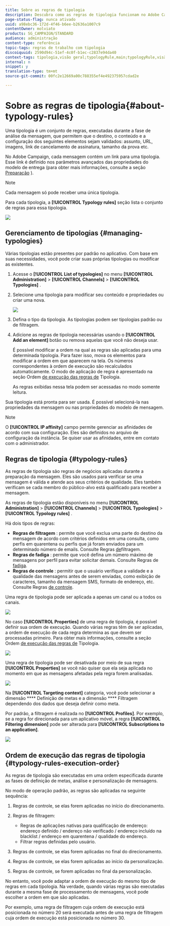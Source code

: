 ```yaml
---
title: Sobre as regras de tipologia
description: Descubra como as regras de tipologia funcionam no Adobe Campaign.
page-status-flag: nunca ativado
uuid: a98ebc36-172d-4f46-b6ee-b2636a1007c9
contentOwner: molviato
products: SG_CAMPAIGN/STANDARD
audience: administração
content-type: referência
topic-tags: regras de trabalho com tipologia
discoiquuid: 2590d94c-51ef-4c0f-b1ec-c2837e94da40
context-tags: tipologia,visão geral;typologyRule,main;typologyRule,visão geral
internal: n
snippet: y
translation-type: tm+mt
source-git-commit: 00fc2e12669a00c788355ef4e492375957cdad2e

---
```



# Sobre as regras de tipologia{#about-typology-rules}

Uma tipologia é um conjunto de regras, executadas durante a fase de análise da mensagem, que permitem que o destino, o conteúdo e a configuração dos seguintes elementos sejam validados: assunto, URL, imagens, link de cancelamento de assinatura, tamanho da prova etc.

No Adobe Campaign, cada mensagem contém um link para uma tipologia. Esse link é definido nos parâmetros avançados das propriedades do modelo de entrega (para obter mais informações, consulte a seção [Preparação](../../administration/using/configuring-email-channel.md#preparation) ).

>[!NOTE]
>
>Cada mensagem só pode receber uma única tipologia.

Para cada tipologia, a **[!UICONTROL Typology rules]** seção lista o conjunto de regras para essa tipologia.

![](assets/typology_typo-rule-list.png)

## Gerenciamento de tipologias {#managing-typologies}

Várias tipologias estão presentes por padrão no aplicativo. Com base em suas necessidades, você pode criar suas próprias tipologias ou modificar as existentes.

1. Acesse o **[!UICONTROL List of typologies]** no menu **[!UICONTROL Administration]** &gt; **[!UICONTROL Channels]** &gt; **[!UICONTROL Typologies]** .
1. Selecione uma tipologia para modificar seu conteúdo e propriedades ou criar uma nova.

   ![](assets/typology_list.png)

1. Defina o tipo da tipologia. As tipologias podem ser tipologias padrão ou de filtragem.
1. Adicione as regras de tipologia necessárias usando o **[!UICONTROL Add an element]** botão ou remova aquelas que você não deseja usar.

   É possível modificar a ordem na qual as regras são aplicadas para uma determinada tipologia. Para fazer isso, mova os elementos para modificar a ordem em que aparecem na tela. Os números correspondentes à ordem de execução são recalculados automaticamente. O modo de aplicação de regra é apresentado na seção Ordem [de execução das regras de](#typology-rules-execution-order) Tipologia.

   As regras exibidas nessa tela podem ser acessadas no modo somente leitura.

Sua tipologia está pronta para ser usada. É possível selecioná-la nas propriedades da mensagem ou nas propriedades do modelo de mensagem.

>[!NOTE]
>
>O **[!UICONTROL IP affinity]** campo permite gerenciar as afinidades de acordo com sua configuração. Eles são definidos no arquivo de configuração da instância. Se quiser usar as afinidades, entre em contato com o administrador.

## Regras de tipologia {#typology-rules}

As regras de tipologia são regras de negócios aplicadas durante a preparação da mensagem. Eles são usados para verificar se uma mensagem é válida e atende aos seus critérios de qualidade. Eles também verificam se cada membro do público-alvo está qualificado para receber a mensagem.

As regras de tipologia estão disponíveis no menu **[!UICONTROL Administration]** &gt; **[!UICONTROL Channels]** &gt; **[!UICONTROL Typologies]** &gt; **[!UICONTROL Typology rules]** .

Há dois tipos de regras:

* **Regras de filtragem** : permite que você exclua uma parte do destino da mensagem de acordo com critérios definidos em uma consulta, como perfis em quarentena ou perfis que já foram enviados para um determinado número de emails. Consulte Regras [de](../../administration/using/filtering-rules.md)filtragem.
* **Regras de fadiga** : permite que você defina um número máximo de mensagens por perfil para evitar solicitar demais. Consulte Regras de [fadiga](../../administration/using/fatigue-rules.md).
* **Regras de controle** : permitir que o usuário verifique a validade e a qualidade das mensagens antes de serem enviadas, como exibição de caracteres, tamanho da mensagem SMS, formato de endereço, etc. Consulte Regras [de controle](../../administration/using/control-rules.md).

Uma regra de tipologia pode ser aplicada a apenas um canal ou a todos os canais.

![](assets/typology_channel.png)

No caso **[!UICONTROL Properties]** de uma regra de tipologia, é possível definir sua ordem de execução. Quando várias regras têm de ser aplicadas, a ordem de execução de cada regra determina as que devem ser processadas primeiro. Para obter mais informações, consulte a seção Ordem [de execução das regras de](#typology-rules-execution-order) Tipologia.

![](assets/typology_rule-active.png)

Uma regra de tipologia pode ser desativada por meio de sua regra **[!UICONTROL Properties]** se você não quiser que ela seja aplicada no momento em que as mensagens afetadas pela regra forem analisadas.

![](assets/typology_rule-order.png)

Na **[!UICONTROL Targeting context]** categoria, você pode selecionar a dimensão **** Definição de metas e a dimensão **** Filtragem dependendo dos dados que deseja definir como meta.

Por padrão, a filtragem é realizada no **[!UICONTROL Profiles]**. Por exemplo, se a regra for direcionada para um aplicativo móvel, a regra **[!UICONTROL Filtering dimension]** pode ser alterada para **[!UICONTROL Subscriptions to an application]**.

![](assets/typology_rule-order_2.png)

## Ordem de execução das regras de tipologia {#typology-rules-execution-order}

As regras de tipologia são executadas em uma ordem especificada durante as fases de definição de metas, análise e personalização de mensagens.

No modo de operação padrão, as regras são aplicadas na seguinte sequência:

1. Regras de controle, se elas forem aplicadas no início do direcionamento.
1. Regras de filtragem:

   * Regras de aplicações nativas para qualificação de endereço: endereço definido / endereço não verificado / endereço incluído na blacklist / endereço em quarentena / qualidade do endereço.
   * Filtrar regras definidas pelo usuário.

1. Regras de controle, se elas forem aplicadas no final do direcionamento.
1. Regras de controle, se elas forem aplicadas ao início da personalização.
1. Regras de controle, se forem aplicadas no final da personalização.

No entanto, você pode adaptar a ordem de execução do mesmo tipo de regras em cada tipologia. Na verdade, quando várias regras são executadas durante a mesma fase de processamento de mensagens, você pode escolher a ordem em que são aplicadas.

Por exemplo, uma regra de filtragem cuja ordem de execução está posicionada no número 20 será executada antes de uma regra de filtragem cuja ordem de execução está posicionada no número 30.
